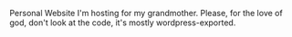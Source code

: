 Personal Website I'm hosting for my grandmother. Please, for the love of god, don't look at the code, it's mostly wordpress-exported.

